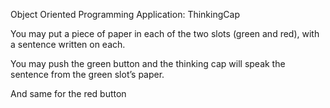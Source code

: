 Object Oriented Programming Application: ThinkingCap

You may put a piece of paper in each of the two slots (green and red), with a sentence written on each.

You may push the green button and the thinking cap will speak the sentence from the green slot’s paper.

And same for the red button